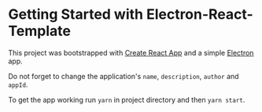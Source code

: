# Getting Started with Electron-React-Template

This project was bootstrapped with [Create React App](https://github.com/facebook/create-react-app) and a simple [Electron](https://www.electronjs.org/docs/tutorial/quick-start) app.

Do not forget to change the application's `name`, `description`, `author` and `appId`.

To get the app working run `yarn` in project directory and then `yarn start`.
